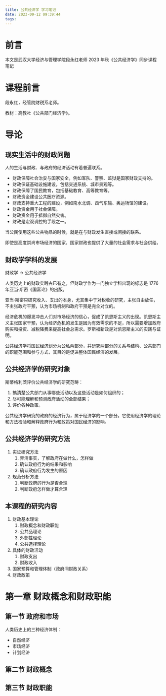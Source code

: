 ```yaml
---
title: 公共经济学 学习笔记
date: 2023-09-12 09:39:44
tags:
---
```


# 前言

本文是武汉大学经济与管理学院段永红老师 2023 年秋《公共经济学》同步课程笔记

# 课程前言

段永红，经管院财税系老师。

教材：高教社《公共部门经济学》。

# 导论

## 现实生活中的财政问题

人的生活与财政、与政府的经济活动有着普遍联系。

- 财政保障社会治安与国家安全，例如军队、警察、监狱是国家财政支持的。
- 财政保证基础设施建设，包括交通系统、城市景观等。
- 财政保障了国民教育，包括基础教育、高等教育等。
- 财政资金建设公共医疗资源。
- 财政支持重大工程的建设，例如南水北调、西气东输、奥运场馆的建设。
- 财政资金用于社会保障。
- 财政资金用于抵御自然灾害。
- 财政是宏观调控的手段之一。

当公民使用这些公共物品的时候，就是在与财政发生直接或间接的联系。

即使是高度崇尚市场经济的国家，国家财政也提供了大量的社会需求与社会供给。

## 财政学学科的发展

财政学 -> 公共经济学

人类历史上的财政实践古已有之，但财政学作为一门独立学科出现的标志是 1776 年亚当·斯密《国富论》的出版。

亚当·斯密只研究收入、支出的本身，尤其集中于对税收的研究，主张自由放任，不主张政府干预，认为市场机制和政府干预是完全对立的。

经济危机的爆发冲击人们对市场经济的信心，促成了凯恩斯主义的出现。凯恩斯主义主张国家干预，认为经济危机的发生是因为有效需求的不足，所以需要增加政府购买和投资、减税降费来提高社会总需求。罗斯福新政是对凯恩斯主义的实践与证明。

公共经济学将国民经济划分为公私两部分，并研究两部分的关系与结构、公共部门的职能范围和参与方式，其目的是促进整体国民经济的发展。

## 公共经济学的研究对象

斯蒂格利茨评价公共经济学的研究范畴：

1. 搞清楚公共部门从事哪些活动以及这些活动是如何组织的；
2. 尽可能理解和预测政府活动的全部结果；
3. 评价各种政策。

公共经济学研究的政府的经济行为，属于经济学的一个部分。它使用经济学的理论和方法检验和解释政府行为和政策对国民经济的影响。

## 公共经济学的研究方法

1. 实证研究方法
   1. 弄清事实，了解政府在做什么，怎样做
   2. 确认政府行为的结果和影响
   3. 确认政府行为发生的原因
2. 规范分析方法
   1. 判断政府的行为是否合理
   2. 判断政府怎样做才算合理

## 本课程的研究内容

1. 财政基本理论
   1. 财政概念和财政职能
   2. 公共品理论
   3. 外部性理论
   4. 公共选择理论
2. 具体的财政活动
   1. 财政支出
   2. 财政收入
3. 国家预算和管理体制（政府间财政关系）
4. 财政政策

# 第一章 财政概念和财政职能

## 第一节 政府和市场

人类历史上的三种经济体制：

* 自然经济
* 市场经济
* 计划经济

## 第二节 财政概念

## 第三节 财政职能